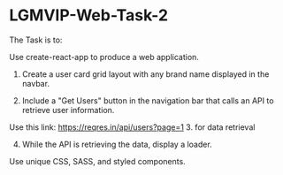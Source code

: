# LGMVIP-Web-Task-2
The Task is to:

Use create-react-app to produce a web application.

1. Create a user card grid layout with any brand name displayed in the navbar. 

2. Include a "Get Users" button in the navigation bar that calls an API to retrieve user information.

Use this link: https://reqres.in/api/users?page=1 3. for data retrieval 

4. While the API is retrieving the data, display a loader. 

Use unique CSS, SASS, and styled components. 
